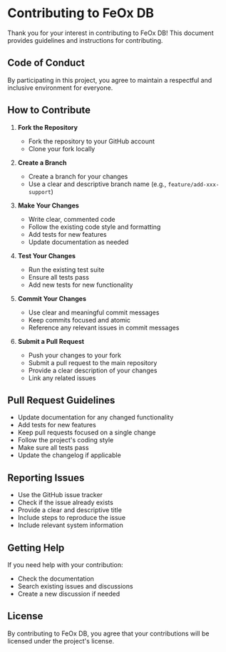 # Contributing to FeOx DB

Thank you for your interest in contributing to FeOx DB! This document provides guidelines and instructions for contributing.

## Code of Conduct

By participating in this project, you agree to maintain a respectful and inclusive environment for everyone.

## How to Contribute

1. **Fork the Repository**
   - Fork the repository to your GitHub account
   - Clone your fork locally

2. **Create a Branch**
   - Create a branch for your changes
   - Use a clear and descriptive branch name (e.g., `feature/add-xxx-support`)

3. **Make Your Changes**
   - Write clear, commented code
   - Follow the existing code style and formatting
   - Add tests for new features
   - Update documentation as needed

4. **Test Your Changes**
   - Run the existing test suite
   - Ensure all tests pass
   - Add new tests for new functionality

5. **Commit Your Changes**
   - Use clear and meaningful commit messages
   - Keep commits focused and atomic
   - Reference any relevant issues in commit messages

6. **Submit a Pull Request**
   - Push your changes to your fork
   - Submit a pull request to the main repository
   - Provide a clear description of your changes
   - Link any related issues

## Pull Request Guidelines

- Update documentation for any changed functionality
- Add tests for new features
- Keep pull requests focused on a single change
- Follow the project's coding style
- Make sure all tests pass
- Update the changelog if applicable

## Reporting Issues

- Use the GitHub issue tracker
- Check if the issue already exists
- Provide a clear and descriptive title
- Include steps to reproduce the issue
- Include relevant system information

## Getting Help

If you need help with your contribution:
- Check the documentation
- Search existing issues and discussions
- Create a new discussion if needed

## License

By contributing to FeOx DB, you agree that your contributions will be licensed under the project's license. 